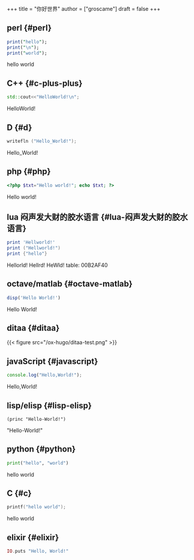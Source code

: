 +++
title = "你好世界"
author = ["groscame"]
draft = false
+++

## perl {#perl}

```perl
print("hello");
print("\n");
print("world");
```

<div class="org">

hello
world

</div>


## C++ {#c-plus-plus}

```C++
std::cout<<"HelloWorld!\n";
```

<div class="org">

HelloWorld!

</div>


## D {#d}

```D
writefln ("Hello_World!");
```

<div class="org">

Hello_World!

</div>


## php {#php}

```php
<?php $txt="Hello world!"; echo $txt; ?>
```

<div class="org">

Hello world!

</div>


## lua 闷声发大财的胶水语言 {#lua-闷声发大财的胶水语言}

```lua
print 'Hellworld!'
print ("Hellworld!")
print {"hello"}
```

<div class="org">

Hellorld!
Hellrd!
HeWld!
table: 00B2AF40

</div>


## octave/matlab {#octave-matlab}

```octave
disp('Hello World!')
```

<div class="org">

Hello World!

</div>


## ditaa {#ditaa}

<div class="org">

{{< figure src="/ox-hugo/ditaa-test.png" >}}

</div>


## javaScript {#javascript}

```js
console.log("Hello,World!");
```

<div class="org">

Hello,World!

</div>


## lisp/elisp {#lisp-elisp}

```elisp
(princ "Hello-World!")
```

<div class="org">

"Hello-World!"

</div>


## python {#python}

```python
print("hello", "world")
```

<div class="org">

hello world

</div>


## C {#c}

```C
printf("hello world");
```

<div class="org">

hello world

</div>


## elixir {#elixir}

```elixir
IO.puts "Hello, World!"
```
